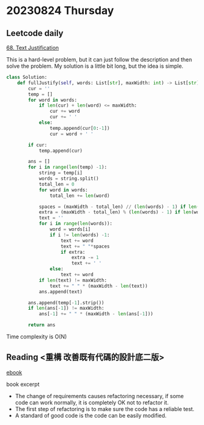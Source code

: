 # 20230824 Thursday

## Leetcode daily

[68. Text Justification](https://leetcode.com/problems/text-justification/description/)

This is a hard-level problem, but it can just follow the description and then solve the problem. My solution is a little bit long, but the idea is simple.

```py
class Solution:
    def fullJustify(self, words: List[str], maxWidth: int) -> List[str]:
        cur = ''
        temp = []
        for word in words:
            if len(cur) + len(word) <= maxWidth:
                cur += word
                cur += ' '
            else:
                temp.append(cur[0:-1])
                cur = word + ' '

        if cur:
            temp.append(cur)

        ans = []
        for i in range(len(temp) -1):
            string = temp[i]
            words = string.split()
            total_len = 0
            for word in words:
                total_len += len(word)

            spaces = (maxWidth - total_len) // (len(words) - 1) if len(words) > 1 else (maxWidth - total_len)
            extra = (maxWidth - total_len) % (len(words) - 1) if len(words) > 1 else 0
            text = ''
            for i in range(len(words)):
                word = words[i]
                if i != len(words) -1:
                    text += word
                    text += " "*spaces
                    if extra:
                        extra -= 1
                        text += ' '
                else:
                    text += word
            if len(text) != maxWidth:
                text += " " * (maxWidth - len(text))
            ans.append(text)

        ans.append(temp[-1].strip())
        if len(ans[-1]) != maxWidth:
            ans[-1] += " " * (maxWidth - len(ans[-1]))

        return ans
```

Time complexity is O(N)

## Reading <重構 改善既有代碼的設計底二版>

[ebook](https://book-refactoring2.ifmicro.com/)

book excerpt

- The change of requirements causes refactoring necessary, if some code can work normally, it is completely OK not to refactor it.
- The first step of refactoring is to make sure the code has a reliable test.
- A standard of good code is the code can be easily modified.
